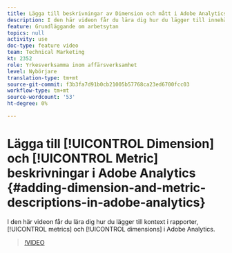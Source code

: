 ```yaml
---
title: Lägga till beskrivningar av Dimension och mått i Adobe Analytics
description: I den här videon får du lära dig hur du lägger till innehåll i rapporter, mätvärden och dimensioner i Adobe Analytics.
feature: Grundläggande om arbetsytan
topics: null
activity: use
doc-type: feature video
team: Technical Marketing
kt: 2352
role: Yrkesverksamma inom affärsverksamhet
level: Nybörjare
translation-type: tm+mt
source-git-commit: f3b3fa7d91b0cb21005b57768ca23ed6700fcc03
workflow-type: tm+mt
source-wordcount: '53'
ht-degree: 0%

---
```



# Lägga till [!UICONTROL Dimension] och [!UICONTROL Metric] beskrivningar i Adobe Analytics {#adding-dimension-and-metric-descriptions-in-adobe-analytics}

I den här videon får du lära dig hur du lägger till kontext i rapporter, [!UICONTROL metrics] och [!UICONTROL dimensions] i Adobe Analytics.

>[!VIDEO](https://video.tv.adobe.com/v/25453/?quality=12)
